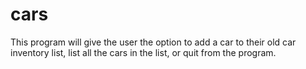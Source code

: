 # cars

This program will give the user the option to add a car to their old car inventory list, list all the cars in the list, or quit from the program.

